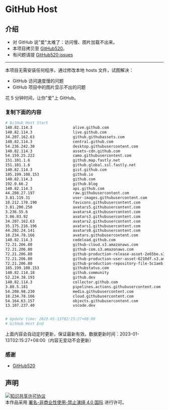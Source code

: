 # GitHub Host
## 介绍
- 对 GitHub 说"爱"太难了：访问慢、图片加载不出来。
- 本项目拷贝至 [GitHub520](https://github.com/521xueweihan/GitHub520)。
- 有问题请提 [GitHub520 issues](https://github.com/521xueweihan/GitHub520/issues/new)

---

本项目无需安装任何程序，通过修改本地 hosts 文件，试图解决：
- GitHub 访问速度慢的问题
- GitHub 项目中的图片显示不出的问题

花 5 分钟时间，让你"爱"上 GitHub。

### 复制下面的内容
```bash
# GitHub Host Start
140.82.114.3                  alive.github.com
140.82.114.3                  live.github.com
34.207.162.63                 github.githubassets.com
140.82.114.3                  central.github.com
54.236.242.30                 desktop.githubusercontent.com
140.82.114.3                  assets-cdn.github.com
54.159.25.222                 camo.githubusercontent.com
151.101.1.6                   github.map.fastly.net
151.101.1.6                   github.global.ssl.fastly.net
140.82.114.3                  gist.github.com
185.199.108.153               github.io
140.82.114.3                  github.com
192.0.66.2                    github.blog
140.82.114.3                  api.github.com
44.208.27.197                 raw.githubusercontent.com
3.81.119.31                   user-images.githubusercontent.com
18.212.178.190                favicons.githubusercontent.com
3.81.200.250                  avatars5.githubusercontent.com
3.236.55.6                    avatars4.githubusercontent.com
3.86.83.92                    avatars3.githubusercontent.com
34.207.162.63                 avatars2.githubusercontent.com
35.175.216.196                avatars1.githubusercontent.com
44.202.24.141                 avatars0.githubusercontent.com
18.234.78.166                 avatars.githubusercontent.com
140.82.114.3                  codeload.github.com
72.21.206.80                  github-cloud.s3.amazonaws.com
72.21.206.80                  github-com.s3.amazonaws.com
72.21.206.80                  github-production-release-asset-2e65be.s3.amazonaws.com
72.21.206.80                  github-production-user-asset-6210df.s3.amazonaws.com
72.21.206.80                  github-production-repository-file-5c1aeb.s3.amazonaws.com
185.199.108.153               githubstatus.com
140.82.114.18                 github.community
52.224.38.193                 github.dev
140.82.114.3                  collector.github.com
3.80.5.181                    pipelines.actions.githubusercontent.com
54.208.98.230                 media.githubusercontent.com
18.234.78.166                 cloud.githubusercontent.com
54.164.63.157                 objects.githubusercontent.com
13.107.237.40                 vscode.dev


# Update time: 2023-01-13T02:15:27+08:00
# GitHub Host End

```
上面内容会自动定时更新，保证最新有效。数据更新时间：2023-01-13T02:15:27+08:00（内容无变动不会更新）

### 感谢

- [GitHub520](https://github.com/521xueweihan/GitHub520)

## 声明
<a rel="license" href="https://creativecommons.org/licenses/by-nc-nd/4.0/deed.zh"><img alt="知识共享许可协议" style="border-width: 0" src="https://licensebuttons.net/l/by-nc-nd/4.0/88x31.png"></a><br>本作品采用 <a rel="license" href="https://creativecommons.org/licenses/by-nc-nd/4.0/deed.zh">署名-非商业性使用-禁止演绎 4.0 国际</a> 进行许可。